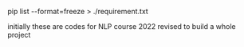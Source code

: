 pip list --format=freeze > ./requirement.txt

initially these are codes for NLP course 2022
revised to build a whole project
